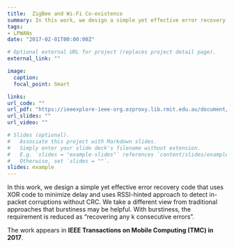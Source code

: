 ```yaml
---
title: 	ZigBee and Wi-Fi Co-existence
summary: In this work, we design a simple yet effective error recovery code that uses XOR code to minimize delay and uses RSSI-hinted approach to detect in-packet corruptions without CRC.
tags:
- LPWANs
date: "2017-02-01T00:00:00Z"

# Optional external URL for project (replaces project detail page).
external_link: ""

image:
  caption:
  focal_point: Smart

links:
url_code: ""
url_pdf: "https://ieeexplore-ieee-org.ezproxy.lib.rmit.edu.au/document/8661511"
url_slides: ""
url_video: ""

# Slides (optional).
#   Associate this project with Markdown slides.
#   Simply enter your slide deck's filename without extension.
#   E.g. `slides = "example-slides"` references `content/slides/example-slides.md`.
#   Otherwise, set `slides = ""`.
slides: example
---
```


In this work, we design a simple yet effective error recovery code that uses XOR code to minimize delay and uses RSSI-hinted approach to detect in-packet corruptions without CRC. We take a different view from traditional approaches that burstiness may be helpful. With burstiness, the requirement is reduced as “recovering any k consecutive errors”.  

The work appears in <strong> IEEE Transactions on Mobile Computing (TMC) in 2017</strong>.
